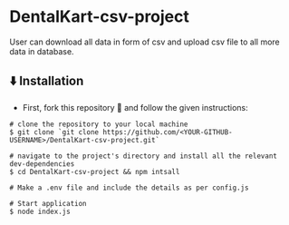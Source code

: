 # DentalKart-csv-project
User can download all data in form of csv and upload csv file to all more data in database.

## ⬇️ Installation

- First, fork this repository 🍴 and follow the given instructions:

```
# clone the repository to your local machine
$ git clone `git clone https://github.com/<YOUR-GITHUB-USERNAME>/DentalKart-csv-project.git`

# navigate to the project's directory and install all the relevant dev-dependencies
$ cd DentalKart-csv-project && npm intsall

# Make a .env file and include the details as per config.js

# Start application
$ node index.js
